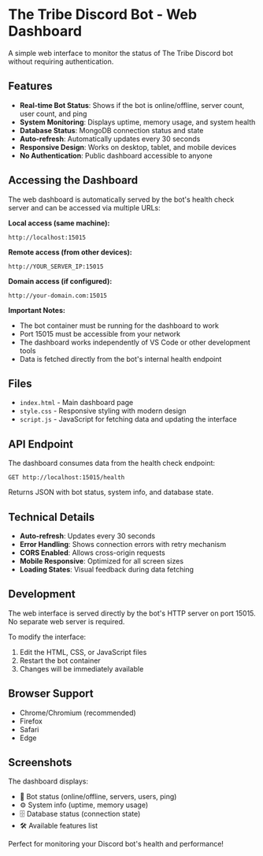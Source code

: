 # The Tribe Discord Bot - Web Dashboard

A simple web interface to monitor the status of The Tribe Discord bot without requiring authentication.

## Features

- **Real-time Bot Status**: Shows if the bot is online/offline, server count, user count, and ping
- **System Monitoring**: Displays uptime, memory usage, and system health
- **Database Status**: MongoDB connection status and state
- **Auto-refresh**: Automatically updates every 30 seconds
- **Responsive Design**: Works on desktop, tablet, and mobile devices
- **No Authentication**: Public dashboard accessible to anyone

## Accessing the Dashboard

The web dashboard is automatically served by the bot's health check server and can be accessed via multiple URLs:

**Local access (same machine):**
```
http://localhost:15015
```

**Remote access (from other devices):**
```
http://YOUR_SERVER_IP:15015
```

**Domain access (if configured):**
```
http://your-domain.com:15015
```

**Important Notes:**
- The bot container must be running for the dashboard to work
- Port 15015 must be accessible from your network
- The dashboard works independently of VS Code or other development tools
- Data is fetched directly from the bot's internal health endpoint

## Files

- `index.html` - Main dashboard page
- `style.css` - Responsive styling with modern design
- `script.js` - JavaScript for fetching data and updating the interface

## API Endpoint

The dashboard consumes data from the health check endpoint:

```
GET http://localhost:15015/health
```

Returns JSON with bot status, system info, and database state.

## Technical Details

- **Auto-refresh**: Updates every 30 seconds
- **Error Handling**: Shows connection errors with retry mechanism
- **CORS Enabled**: Allows cross-origin requests
- **Mobile Responsive**: Optimized for all screen sizes
- **Loading States**: Visual feedback during data fetching

## Development

The web interface is served directly by the bot's HTTP server on port 15015. No separate web server is required.

To modify the interface:
1. Edit the HTML, CSS, or JavaScript files
2. Restart the bot container
3. Changes will be immediately available

## Browser Support

- Chrome/Chromium (recommended)
- Firefox
- Safari
- Edge

## Screenshots

The dashboard displays:
- 🤖 Bot status (online/offline, servers, users, ping)
- ⚙️ System info (uptime, memory usage)
- 🗄️ Database status (connection state)
- 🛠️ Available features list

Perfect for monitoring your Discord bot's health and performance!